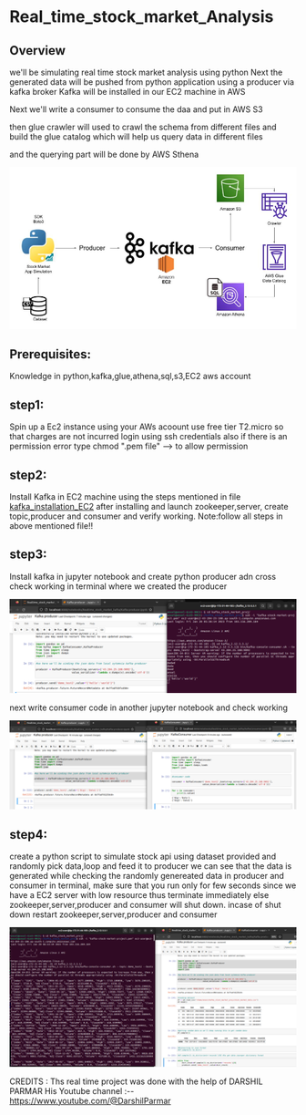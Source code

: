# Real_time_stock_market_Analysis

## Overview

we'll be simulating real time stock market analysis using python
Next the generated data will be pushed from python application using a producer  via kafka broker
Kafka will be installed in our EC2 machine in AWS

Next we'll write a consumer to consume the daa and put in AWS S3

then glue crawler will used to crawl the schema from different files and build the glue catalog
which will help us query data in different files

and the querying part will be done by AWS Sthena


![My Image](https://github.com/ansel9618/Real_time_stock_market_Analysis/blob/main/images/Architecture.jpg)


## Prerequisites:

Knowledge in python,kafka,glue,athena,sql,s3,EC2
aws account 



## step1:

Spin up a Ec2 instance using your AWs acoount use free tier T2.micro so that charges are not incurred
login using ssh credentials
also if there is an permission error type chmod ".pem file" --> to allow permission

## step2:

Install Kafka in EC2 machine using the steps mentioned in file 
[kafka_installation_EC2](https://github.com/ansel9618/Real_time_stock_market_Analysis/blob/main/kafka_installation_EC2)
after installing and launch zookeeper,server, create topic,producer and consumer and verify working.
Note:follow all steps in above mentioned file!!

## step3:
Install kafka in jupyter notebook and create python producer adn cross check working in terminal where we created the producer

![My Image](https://github.com/ansel9618/Real_time_stock_market_Analysis/blob/main/images/p2_checking_producer_working.png)

next write consumer code in another jupyter notebook and check working

![My Image](https://github.com/ansel9618/Real_time_stock_market_Analysis/blob/main/images/p3_checking_producer_consumer_working.png)

## step4:

create a python script to simulate stock api using dataset provided and randomly pick data,loop and feed it to producer
we can see that the data is generated
while checking the randomly genereated data in producer and consumer in terminal, make sure that
you run only for few seconds since we have a EC2 server with low resource thus terminate immediately
else zookeeper,server,producer and consumer will shut down.
incase of shut down restart  zookeeper,server,producer and consumer 

![My Image](https://github.com/ansel9618/Real_time_stock_market_Analysis/blob/main/images/p4_checking_python%20data%20genereated_in_kafka.png)







CREDITS : Ths real time project was done with the help of DARSHIL PARMAR 
          His Youtube channel :-- https://www.youtube.com/@DarshilParmar
